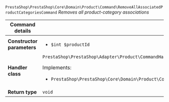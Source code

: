 `PrestaShop\PrestaShop\Core\Domain\Product\Command\RemoveAllAssociatedProductCategoriesCommand`
_Removes all product-category associations_

| Command details            |    |
| -------------------------- | -- |
| **Constructor parameters** | <ul> <li>`$int $productId`</li> </ul> |
| **Handler class**          | `PrestaShop\PrestaShop\Adapter\Product\CommandHandler\RemoveAllAssociatedProductCategoriesHandler`  <p> Implements: </p> <ul>  <li>`PrestaShop\PrestaShop\Core\Domain\Product\CommandHandler\RemoveAllAssociatedProductCategoriesHandlerInterface`</li>  |
| **Return type** |  `void`  |
